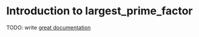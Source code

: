 # Introduction to largest_prime_factor

TODO: write [great documentation](http://jacobian.org/writing/what-to-write/)
